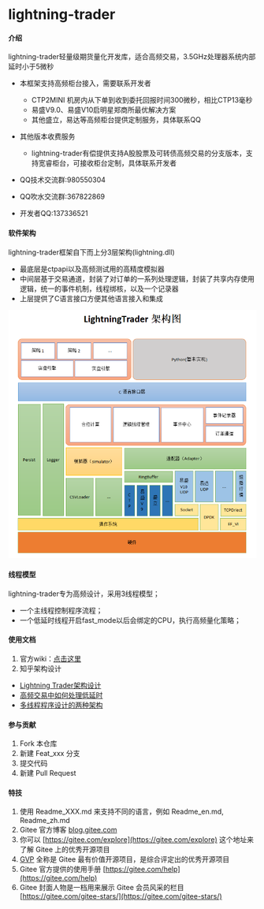 # lightning-trader

#### 介绍
lightning-trader轻量级期货量化开发库，适合高频交易，3.5GHz处理器系统内部延时小于5微秒

- 本框架支持高频柜台接入，需要联系开发者
    - CTP2MINI 机房内从下单到收到委托回报时间300微秒，相比CTP13毫秒
    - 易盛V9.0、易盛V10启明星郑商所最优解决方案
    - 其他盛立，易达等高频柜台提供定制服务，具体联系QQ

- 其他版本收费服务
    - lightning-trader有偿提供支持A股股票及可转债高频交易的分支版本，支持宽睿柜台，可接收柜台定制，具体联系开发者

- QQ技术交流群:980550304
- QQ吹水交流群:367822869
- 开发者QQ:137336521


#### 软件架构

lightning-trader框架自下而上分3层架构(lightning.dll)

- 最底层是ctpapi以及高频测试用的高精度模拟器
- 中间层基于交易通道，封装了对订单的一系列处理逻辑，封装了共享内存使用逻辑，统一的事件机制，线程绑核，以及一个记录器
- 上层提供了C语言接口方便其他语言接入和集成

![输入图片说明](doc/images/%E6%9E%B6%E6%9E%84%E5%9B%BE.png)

#### 线程模型

lightning-trader专为高频设计，采用3线程模型；

- 一个主线程控制程序流程；
- 一个低延时线程开启fast_mode以后会绑定的CPU，执行高频量化策略；


#### 使用文档


1. 官方wiki：[点击这里](https://gitee.com/pursue-wealth/lightning-trader/wikis)
2. 知乎架构设计

    
- [Lightning Trader架构设计](https://zhuanlan.zhihu.com/p/622262304)
- [高频交易中如何处理低延时](https://zhuanlan.zhihu.com/p/622293141)
- [多线程程序设计的两种架构](https://zhuanlan.zhihu.com/p/622423099)


#### 参与贡献

1.  Fork 本仓库
2.  新建 Feat_xxx 分支
3.  提交代码
4.  新建 Pull Request


#### 特技

1.  使用 Readme\_XXX.md 来支持不同的语言，例如 Readme\_en.md, Readme\_zh.md
2.  Gitee 官方博客 [blog.gitee.com](https://blog.gitee.com)
3.  你可以 [https://gitee.com/explore](https://gitee.com/explore) 这个地址来了解 Gitee 上的优秀开源项目
4.  [GVP](https://gitee.com/gvp) 全称是 Gitee 最有价值开源项目，是综合评定出的优秀开源项目
5.  Gitee 官方提供的使用手册 [https://gitee.com/help](https://gitee.com/help)
6.  Gitee 封面人物是一档用来展示 Gitee 会员风采的栏目 [https://gitee.com/gitee-stars/](https://gitee.com/gitee-stars/)
